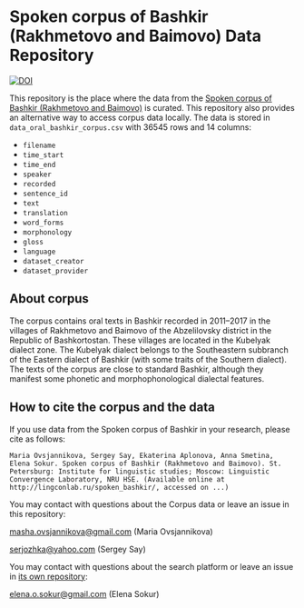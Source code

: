 # Spoken corpus of Bashkir (Rakhmetovo and Baimovo) Data Repository

[![DOI](https://zenodo.org/badge/525663400.svg)](https://zenodo.org/badge/latestdoi/525663400)

This repository is the place where the data from the [Spoken corpus of Bashkir (Rakhmetovo and Baimovo)](http://lingconlab.ru/spoken_bashkir/) is curated. This repository also provides an alternative way to access corpus data locally. The data is stored in `data_oral_bashkir_corpus.csv` with 36545 rows and 14 columns:

* `filename`
* `time_start`
* `time_end`
* `speaker`
* `recorded`
* `sentence_id`
* `text`
* `translation`
* `word_forms`
* `morphonology`
* `gloss`
* `language`
* `dataset_creator`
* `dataset_provider`

## About corpus

The corpus contains oral texts in Bashkir recorded in 2011–2017 in the villages of Rakhmetovo and Baimovo of the Abzelilovsky district in the Republic of Bashkortostan. These villages are located in the Kubelyak dialect zone. The Kubelyak dialect belongs to the Southeastern subbranch of the Eastern dialect of Bashkir (with some traits of the Southern dialect). The texts of the corpus are close to standard Bashkir, although they manifest some phonetic and morphophonological dialectal features.

## How to cite the corpus and the data

If you use data from the Spoken corpus of Bashkir in your research, please cite as follows:

```
Maria Ovsjannikova, Sergey Say, Ekaterina Aplonova, Anna Smetina, Elena Sokur. Spoken corpus of Bashkir (Rakhmetovo and Baimovo). St. Petersburg: Institute for linguistic studies; Moscow: Linguistic Convergence Laboratory, NRU HSE. (Available online at http://lingconlab.ru/spoken_bashkir/, accessed on ...)
```

You may contact with questions about the Corpus data or leave an issue in this repository:

masha.ovsjannikova@gmail.com (Maria Ovsjannikova)

serjozhka@yahoo.com (Sergey Say)

You may contact with questions about the search platform or leave an issue in [its own repository](https://github.com/LingConLab/Bashkir_corpus):

elena.o.sokur@gmail.com (Elena Sokur)
